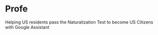 # Profe
Helping US residents pass the Naturalization Test to become US Citizens with Google Assistant
